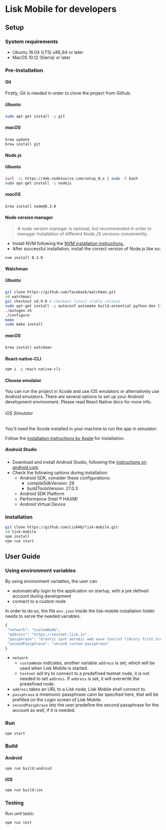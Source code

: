 # Lisk Mobile for developers

## Setup

### System requirements

- Ubuntu 16.04 (LTS) x86_64 or later
- MacOS 10.12 (Sierra) or later

### Pre-Installation

#### Git

Firstly, Git is needed in order to clone the project from Github.

##### Ubuntu

```bash
sudo apt-get install -y git
```

##### macOS

```bash
brew update
brew install git
```

#### Node.js

##### Ubuntu

```bash
curl -sL https://deb.nodesource.com/setup_8.x | sudo -E bash -
sudo apt-get install -y nodejs
```

##### macOS

```bash
brew install node@8.3.0
```

#### Node version manager

> A node version manager is optional, but recommended in order to manager installation of different Node.JS versions conveniently.

- Install NVM following the [NVM installation instructions.](https://github.com/creationix/nvm#installation)
- After successful installation, install the correct version of Node.js like so:

```bash
nvm install 8.3.0
```

#### Watchman

##### Ubuntu

```bash
git clone https://github.com/facebook/watchman.git
cd watchman/
git checkout v4.9.0 # checkout latest stable release
sudo apt-get install -y autoconf automake build-essential python-dev libssl-dev libtool
./autogen.sh
./configure
make
sudo make install
```

##### macOS

```bash
brew install watchman
```

#### React-native-CLI

```bash
npm i -g react-native-cli
```

#### Choose emulator

You can run the project in Xcode and use iOS emulators or alternatively use Android emulators. There are several options to set up your Android development environment. Please read React Native docs for more info.

###### iOS Simulator

You'll need the Xcode installed in your machine to run the app in simulator.

Follow the [installation instructions by Apple](https://developer.apple.com/xcode/) for installation.

##### Android Studio

- Download and install Android Studio, following the [instructions on android.com](https://developer.android.com/studio/).
- Check the following options during installation:
  - Android SDK, consider these configurations:
    - compileSdkVersion: 26
    - buildToolsVersion: 27.0.3
  - Android SDK Platform
  - Performance (Intel ® HAXM)
  - Android Virtual Device

### Installation

```bash
git clone https://github.com/LiskHQ/lisk-mobile.git
cd lisk-mobile
npm install
npm run start
```

## User Guide

### Using environment variables

By using environment variables, the user can
- automatically login to the application on startup, with a pre defined account during development
- connect to a custom node

In order to do so, the file `env.json` inside the lisk-mobile installation folder needs to serve the needed variables.

```js
{
 "network": "customNode",
 "address": "https://testnet.lisk.io",
 "passphrase": "drastic spot aerobic web wave tourist library first scout fatal inherit arrange",
 "secondPassphrase": "second custom passphrase"
}
```

- `network` 
  - `customNode` indicates, another variable `address` is set, which will be used when Lisk Mobile is started.
  - `testnet` will try to connect to a predefined testnet node, it is not needed to set `address`. If `address` is set, it will overwrite the predefined node.
- `address` takes an URL to a Lisk node, Lisk Mobile shall connect to.
- `passphrase` a mnemonic passphrase cann be specified here, that will be prefilled on the Login screen of Lisk Mobile.
- `secondPassphrase` lets the user predefine the second passphrase for the account as well, if it is needed.

### Run

```bash
npm start
```

### Build

#### Android

```bash
npm run build:android
```

#### iOS

```bash
npm run build:ios
```

### Testing

Run unit tests:

```bash
npm run test
```

